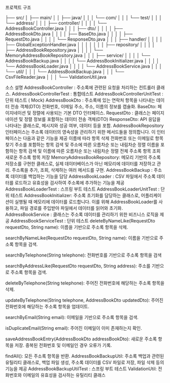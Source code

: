 프로젝트 구조

├── src/
│   ├── main/
│   │   ├── java/
│   │   │   └── com/
│   │   │           └── test/
│   │   │               └── address/
│   │   │                   ├── controller/
│   │   │                   │   └── AddressBookController.java
│   │   │                   ├── dto/
│   │   │                   │   ├── AddressBookDto.java
│   │   │                   │   ├── BaseDto.java
│   │   │                   │   ├── RequestDto.java
│   │   │                   │   └── ResponseDto.java
│   │   │                   ├── handler/
│   │   │                   │   ├── GlobalExceptionHandler.java
│   │   │                   │
│   │   │                   ├── repository/
│   │   │                   │   ├── AddressBookRepository.java
│   │   │                   │   └── MemoryAddressBookRepository.java
│   │   │                   ├── service/
│   │   │                   │   └── AddressBookBackup.java
│   │   │                   │   └── AddressBookInitializer.java
│   │   │                   │   └── AddressBookLoader.java
│   │   │                   │   └── AddressBookService.java
│   │   │                   └── util/
│   │   │                       └── AddressBookBackup.java
│   │   │                       └── CsvFileReader.java
│   │   │                       └── ValidationUtil.java

소스 설명
AddressBookController : 주소록에 관련된 요청을 처리하는 컨트롤러 클래스.
AddressBookControllerTest : 통합테스트
AddressBookControllerUnitTest : 단위 테스트 ( Mock)
AddressBookDto :  주소록에 있는 연락처 항목을 나타내는 데이터 전송 객체(DTO) 전화번호, 이메일 주소, 주소, 이름의 정보를 캡슐화.
BaseDto: 페이지네이션 및 정렬에 사용되는 기본 DTO 인터페이스.
RequestDto :  클래스는 페이지네이션 및 정렬 정보를 포함하는 데이터 전송 객체(DTO)
ResponseDto: API 응답을 나타내는 클래스로, 메시지와 성공 여부, 데이터 등을 포함.
AddressBookRepository 인터페이스는 주소록 데이터의 영속성을 관리하기 위한 메서드들을 정의합니다. 이 인터페이스는 다음과 같은 기능을 제공
이름에 따라 항목 삭제
전화번호 또는 이메일로 항목 찾기
주소를 포함하는 항목 검색 및 주소에 따른 오름차순 또는 내림차순 정렬
이름을 포함하는 항목 검색 및 이름에 따른 오름차순 또는 내림차순 정렬
전체 주소록 항목 조회
새로운 주소록 항목 저장
MemoryAddressBookRepository: 메모리 기반의 주소록 저장소를 구현한 클래스로, 실제 데이터베이스가 아닌 메모리에 데이터를 저장하고 관리. 주소록을 추가, 조회, 삭제하는 여러 메서드를 구현.
AddressBookBackup : 주소록 데이터를 백업하는 기능을 담당
AddressBookLoader : CSV 파일에서 주소록 데이터를 로드하고 유효성을 검사하여 주소록에 추가하는 기능을 제공
AddressBookLoaderTest : 스프링 부트 테스트
AddressBookLoaderUnitTest : 단위 테스트
AddressBookInitializer: 주소록 초기화를 담당하는 클래스로, 어플리케이션이 실행될 때 메모리에 데이터를 로드합니다. 이를 위해 AddressBookLoader를 사용하고, 파일 경로를 주입받아 파일에서 데이터를 읽어와 초기화.
AddressBookService :  클래스는 주소록 데이터를 관리하기 위한 비즈니스 로직을 제공
AddressBookServiceTest : 단위 테스트
deleteByNameLike(RequestDto requestDto, String name): 이름을 기반으로 주소록 항목을 삭제.

searchByNameLike(RequestDto requestDto, String name): 이름을 기반으로 주소록 항목을 검색.

searchByTelephone(String telephone): 전화번호를 기반으로 주소록 항목을 검색

searchByAddressLike(RequestDto requestDto, String address): 주소를 기반으로 주소록 항목을 검색.

deleteByTelephone(String telephone): 주어진 전화번호에 해당하는 주소록 항목을 삭제.

updateByTelephone(String telephone, AddressBookDto updatedDto): 주어진 전화번호에 해당하는 주소록 항목을 업데이트.

searchByEmail(String email): 이메일을 기반으로 주소록 항목을 검색.

isDuplicateEmail(String email): 주어진 이메일이 이미 존재하는지 확인.

saveAddressBookEntry(AddressBookDto addressBookDto): 새로운 주소록 항목을 저장. 중복된 전화번호 및 이메일인 경우 오류가 기록.

findAll(): 모든 주소록 항목을 반환.
AddressBookBackupUtil: 주소록 백업과 관련된 유틸리티 클래스로, 백업 파일 생성, 주소록 데이터를 CSV 파일로 저장, 파일 삭제 등의 기능을 제공
AddressBookBackupUtilTest : 스프링 부트 테스트
ValidationUtil: 전화번호와 이메일의 유효성을 검사하는 유틸리티 클래스

